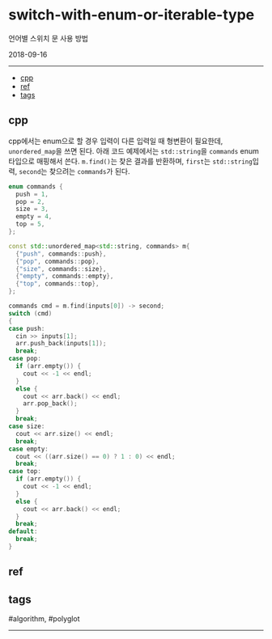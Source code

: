 # switch-with-enum-or-iterable-type

언어별 스위치 문 사용 방법

2018-09-16

--------------------------


- [cpp](#cpp)
- [ref](#ref)
- [tags](#tags)

## cpp
cpp에서는 enum으로 할 경우 입력이 다른 입력일 때 형변환이 필요한데, `unordered_map`을 쓰면 된다.
아래 코드 예제에서는 `std::string`을 `commands` enum 타입으로 매핑해서 쓴다.
`m.find()`는 찾은 결과를 반환하며, `first`는 `std::string`입력, `second`는 찾으려는 `commands`가 된다.

```cpp
enum commands {
  push = 1,
  pop = 2,
  size = 3,
  empty = 4,
  top = 5,
};

const std::unordered_map<std::string, commands> m{
  {"push", commands::push},
  {"pop", commands::pop},
  {"size", commands::size},
  {"empty", commands::empty},
  {"top", commands::top},
};

commands cmd = m.find(inputs[0]) -> second;
switch (cmd)
{
case push:
  cin >> inputs[1];
  arr.push_back(inputs[1]);
  break;
case pop:
  if (arr.empty()) {
    cout << -1 << endl;
  }
  else {
    cout << arr.back() << endl;
    arr.pop_back();
  }
  break;
case size:
  cout << arr.size() << endl;
  break;
case empty:
  cout << ((arr.size() == 0) ? 1 : 0) << endl;
  break;
case top:
  if (arr.empty()) {
    cout << -1 << endl;
  }
  else {
    cout << arr.back() << endl;
  }
  break;
default:
  break;
}

```


## ref

## tags
  #algorithm, #polyglot



--------------------------


 
